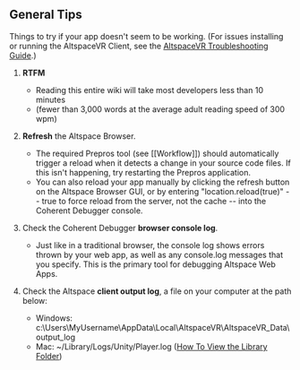 ## General Tips
Things to try if your app doesn't seem to be working. (For issues installing or running the AltspaceVR Client, see the [AltspaceVR Troubleshooting Guide].)

1. **RTFM**
   * Reading this entire wiki will take most developers less than 10 minutes
   * (fewer than 3,000 words at the average adult reading speed of 300 wpm)

2. **Refresh** the Altspace Browser.
   * The required Prepros tool (see [[Workflow]]) should automatically trigger a reload when it detects a change in your source code files. If this isn't happening, try restarting the Prepros application.
    * You can also reload your app manually by clicking the refresh button on the Altspace Browser GUI, or by entering "location.reload(true)" -- true to force reload from the server, not the cache -- into the Coherent Debugger console.

3. Check the Coherent Debugger **browser console log**.
    * Just like in a traditional browser, the console log shows errors thrown by your web app, as well as any console.log messages that you specify.  This is the primary tool for debugging Altspace Web Apps.

4. Check the Altspace **client output log**, a file on your computer at the path below:
    * Windows: c:\Users\MyUsername\AppData\Local\AltspaceVR\AltspaceVR_Data\output_log
    * Mac: ~/Library/Logs/Unity/Player.log ([How To View the Library Folder])

[AltspaceVR Troubleshooting Guide]: https://altvr.zendesk.com
[How To View the Library Folder]: http://www.macworld.com/article/2057221/how-to-view-the-library-folder-in-mavericks.html

